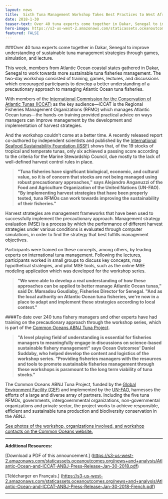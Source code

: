 ```yaml
---
layout: news
title:  Sixth Tuna Management Workshop Takes Best Practices to West Africa Through Two Days of Hands-on Trainings
date: 2018-1-30
teaser-text: Over 40 tuna experts come together in Dakar, Senegal to improve understanding of sustainable tuna management strategies through games, simulation, and lecture.
hero-image: https://s3-us-west-2.amazonaws.com/staticassets.oceanoutcomes.org/news+and+analysis/hero+images/tuna-management-workshop-senegal.jpg
featured: FALSE
---
```

###Over 40 tuna experts come together in Dakar, Senegal to improve understanding of sustainable tuna management strategies through games, simulation, and lecture.

This week, members from Atlantic Ocean coastal states gathered in Dakar, Senegal to work towards more sustainable tuna fisheries management. The two-day workshop consisted of training, games, lectures, and discussions which encouraged participants to develop a better understanding of a precautionary approach to managing Atlantic Ocean tuna fisheries. 

With members of the <a href="http://www.iccat.es/en/" target="_blank">International Commission for the Conservation of Atlantic Tunas (ICCAT)</a> as the key audience&mdash;ICCAT is the Regional Fisheries Management Organizations (RFMO) which manages Atlantic Ocean tunas&mdash;the hands-on training provided practical advice on ways managers can improve management by the development and implementation of harvest strategies.

And the workshop couldn't come at a better time. A recently released report co-authored by independent scientists and published by the <a href="https://iss-foundation.org/" target="_blank">International Seafood Sustainability Foundation (ISSF)</a> shows that, of the 19 stocks of tropical and temperate tunas, only six achieved a passing score according to the criteria for the Marine Stewardship Council, due mostly to the lack of well-defined harvest control rules in place.

>**"Tuna fisheries have significant biological, economic, and cultural value, so it is of concern that stocks are not being managed using robust precautionary approaches," says Alejandro Anganuzzi of the Food and Agriculture Organization of the United Nations (UN-FAO). "By implementing harvest strategies that have been properly tested, tuna RFMOs can work towards improving the sustainability of their fisheries."**

Harvest strategies are management frameworks that have been used to successfully implement the precautionary approach. Management strategy evaluation (MSE) is a process by which the performance of different harvest strategies under various conditions is evaluated through computer simulations, in order to find the strategy that best fulfills management objectives.

Participants were trained on these concepts, among others, by leading experts on international tuna management. Following the lectures, participants worked in small groups to discuss key concepts, map hypothetical strategies, and pilot MSE tools, such as the online MSE modeling application which was developed for the workshop series.

>**"We were able to develop a real understanding of how these approaches can be applied to better manage Atlantic Ocean tunas," said Dr. Mamadou Goudiaby, Fisheries Director for Senegal. "And as the local authority on Atlantic Ocean tuna fisheries, we're now in a place to adapt and implement these strategies according to local context."**

####To date over 240 tuna fishery managers and other experts have had training on the precautionary approach through the workshop series, which is part of the <a href="http://www.fao.org/in-action/commonoceans/" target="_blank">Common Oceans ABNJ Tuna Project</a>.

>**"A level playing field of understanding is essential for fisheries managers to meaningfully engage in discussions on science-based sustainable fishery management" says Ocean Outcomes' Daniel Suddaby, who helped develop the content and logistics of the workshop series. "Providing fisheries managers with the resources and tools to promote sustainable fisheries management through these workshops is paramount to the long term viability of tuna stocks."**

The Common Oceans ABNJ Tuna Project, funded by the <a href="https://www.thegef.org/" target="_blank">Global Environment Facility (GEF)</a> and implemented by the <a href="http://www.fao.org/home/en/" target="_blank">UN-FAO</a>, harnesses the efforts of a large and diverse array of partners. Including the five tuna RFMOs, governments, intergovernmental organizations, non-governmental organizations and private sector, the project works to achieve responsible, efficient and sustainable tuna production and biodiversity conservation in the ABNJ. 

<a href="http://www.fao.org/in-action/commonoceans/news/en/" target="_blank">See photos of the workshop, organizations involved, and workshop contacts on the Common Oceans website.</a>

----

**Additional Resources:**

[Download a PDF of this announcement.] (https://s3-us-west-2.amazonaws.com/staticassets.oceanoutcomes.org/news+and+analysis/Atlantic-Ocean-and-ICCAT-ANBJ-Press-Release-Jan-30-2018.pdf)

[Télécharger en Français.] (https://s3-us-west-2.amazonaws.com/staticassets.oceanoutcomes.org/news+and+analysis/Atlantic-Ocean-and-ICCAT-ANBJ-Press-Release-Jan-30-2018-French.pdf)

----
